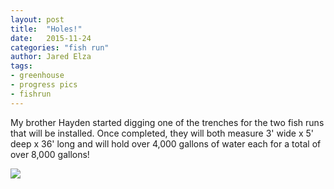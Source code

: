 ```yaml
---
layout: post
title:  "Holes!"
date:   2015-11-24
categories: "fish run"
author: Jared Elza
tags: 
- greenhouse
- progress pics
- fishrun
---
```




My brother Hayden started digging one of the trenches for the two fish runs that will be installed. Once completed, they will both measure 3' wide x 5' deep x 36' long and will hold over 4,000 gallons of water each for a total of over 8,000 gallons! 

[![](http://i.imgur.com/Hy0a0Kil.jpg)](http://i.imgur.com/Hy0a0Ki.jpg)
